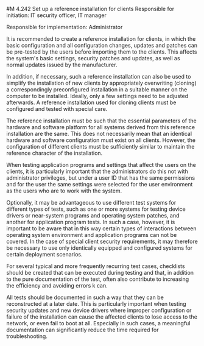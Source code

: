 #M 4.242 Set up a reference installation for clients
Responsible for initiation: IT security officer, IT manager

Responsible for implementation: Administrator

It is recommended to create a reference installation for clients, in which the basic configuration and all configuration changes, updates and patches can be pre-tested by the users before importing them to the clients. This affects the system's basic settings, security patches and updates, as well as normal updates issued by the manufacturer.

In addition, if necessary, such a reference installation can also be used to simplify the installation of new clients by appropriately overwriting (cloning) a correspondingly preconfigured installation in a suitable manner on the computer to be installed. Ideally, only a few settings need to be adjusted afterwards. A reference installation used for cloning clients must be configured and tested with special care.

The reference installation must be such that the essential parameters of the hardware and software platform for all systems derived from this reference installation are the same. This does not necessarily mean that an identical hardware and software configuration must exist on all clients. However, the configuration of different clients must be sufficiently similar to maintain the reference character of the installation.

When testing application programs and settings that affect the users on the clients, it is particularly important that the administrators do this not with administrator privileges, but under a user ID that has the same permissions and for the user the same settings were selected for the user environment as the users who are to work with the system.

Optionally, it may be advantageous to use different test systems for different types of tests, such as one or more systems for testing device drivers or near-system programs and operating system patches, and another for application program tests. In such a case, however, it is important to be aware that in this way certain types of interactions between operating system environment and application programs can not be covered. In the case of special client security requirements, it may therefore be necessary to use only identically equipped and configured systems for certain deployment scenarios.

For several typical and more frequently recurring test cases, checklists should be created that can be executed during testing and that, in addition to the pure documentation of the test, often also contribute to increasing the efficiency and avoiding errors k can.

All tests should be documented in such a way that they can be reconstructed at a later date. This is particularly important when testing security updates and new device drivers where improper configuration or failure of the installation can cause the affected clients to lose access to the network, or even fail to boot at all. Especially in such cases, a meaningful documentation can significantly reduce the time required for troubleshooting.



